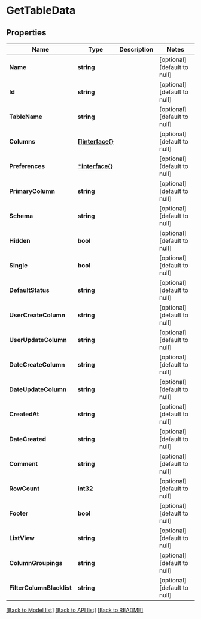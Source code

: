 # GetTableData

## Properties
Name | Type | Description | Notes
------------ | ------------- | ------------- | -------------
**Name** | **string** |  | [optional] [default to null]
**Id** | **string** |  | [optional] [default to null]
**TableName** | **string** |  | [optional] [default to null]
**Columns** | [**[]interface{}**](interface{}.md) |  | [optional] [default to null]
**Preferences** | [***interface{}**](interface{}.md) |  | [optional] [default to null]
**PrimaryColumn** | **string** |  | [optional] [default to null]
**Schema** | **string** |  | [optional] [default to null]
**Hidden** | **bool** |  | [optional] [default to null]
**Single** | **bool** |  | [optional] [default to null]
**DefaultStatus** | **string** |  | [optional] [default to null]
**UserCreateColumn** | **string** |  | [optional] [default to null]
**UserUpdateColumn** | **string** |  | [optional] [default to null]
**DateCreateColumn** | **string** |  | [optional] [default to null]
**DateUpdateColumn** | **string** |  | [optional] [default to null]
**CreatedAt** | **string** |  | [optional] [default to null]
**DateCreated** | **string** |  | [optional] [default to null]
**Comment** | **string** |  | [optional] [default to null]
**RowCount** | **int32** |  | [optional] [default to null]
**Footer** | **bool** |  | [optional] [default to null]
**ListView** | **string** |  | [optional] [default to null]
**ColumnGroupings** | **string** |  | [optional] [default to null]
**FilterColumnBlacklist** | **string** |  | [optional] [default to null]

[[Back to Model list]](../README.md#documentation-for-models) [[Back to API list]](../README.md#documentation-for-api-endpoints) [[Back to README]](../README.md)


